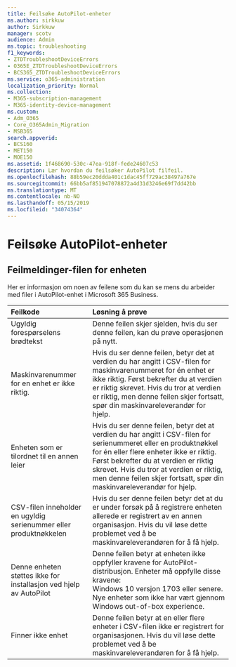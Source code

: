 ```yaml
---
title: Feilsøke AutoPilot-enheter
ms.author: sirkkuw
author: Sirkkuw
manager: scotv
audience: Admin
ms.topic: troubleshooting
f1_keywords:
- ZTDTroubleshootDeviceErrors
- O365E_ZTDTroubleshootDeviceErrors
- BCS365_ZTDTroubleshootDeviceErrors
ms.service: o365-administration
localization_priority: Normal
ms.collection:
- M365-subscription-management
- M365-identity-device-management
ms.custom:
- Adm_O365
- Core_O365Admin_Migration
- MSB365
search.appverid:
- BCS160
- MET150
- MOE150
ms.assetid: 1f468690-530c-47ea-918f-fede24607c53
description: Lær hvordan du feilsøker AutoPilot filfeil.
ms.openlocfilehash: 88b59ec20ddda401c1dac45ff729ac38497a767e
ms.sourcegitcommit: 66bb5af851947078872a4d31d3246e69f7dd42bb
ms.translationtype: MT
ms.contentlocale: nb-NO
ms.lasthandoff: 05/15/2019
ms.locfileid: "34074364"
---
```

# <a name="troubleshoot-autopilot-device-errors"></a>Feilsøke AutoPilot-enheter

## <a name="device-file-error-messages"></a>Feilmeldinger-filen for enheten

Her er informasjon om noen av feilene som du kan se mens du arbeider med filer i AutoPilot-enhet i Microsoft 365 Business. 
  
|**Feilkode**|**Løsning å prøve**|
|:-----|:-----|
|Ugyldig forespørselens brødtekst  <br/> |Denne feilen skjer sjelden, hvis du ser denne feilen, kan du prøve operasjonen på nytt.  <br/> |
|Maskinvarenummer for en enhet er ikke riktig.  <br/> |Hvis du ser denne feilen, betyr det at verdien du har angitt i CSV-filen for maskinvarenummeret for én enhet er ikke riktig. Først bekrefter du at verdien er riktig skrevet. Hvis du tror at verdien er riktig, men denne feilen skjer fortsatt, spør din maskinvareleverandør for hjelp.  <br/> |
|Enheten som er tilordnet til en annen leier  <br/> |Hvis du ser denne feilen, betyr det at verdien du har angitt i CSV-filen for serienummeret eller en produktnøkkel for én eller flere enheter ikke er riktig. Først bekrefter du at verdien er riktig skrevet. Hvis du tror at verdien er riktig, men denne feilen skjer fortsatt, spør din maskinvareleverandør for hjelp.  <br/> |
|CSV-filen inneholder en ugyldig serienummer eller produktnøkkelen  <br/> |Hvis du ser denne feilen betyr det at du er under forsøk på å registrere enheten allerede er registrert av en annen organisasjon. Hvis du vil løse dette problemet ved å be maskinvareleverandøren for å få hjelp.  <br/> |
|Denne enheten støttes ikke for installasjon ved hjelp av AutoPilot  <br/> | Denne feilen betyr at enheten ikke oppfyller kravene for AutoPilot-distribusjon. Enheter må oppfylle disse kravene:  <br/>  Windows 10 versjon 1703 eller senere.  <br/>  Nye enheter som ikke har vært gjennom Windows out-of-box experience.  <br/> |
|Finner ikke enhet  <br/> |Denne feilen betyr at en eller flere enheter i CSV-filen ikke er registrert for organisasjonen. Hvis du vil løse dette problemet ved å be maskinvareleverandøren for å få hjelp.  <br/> |
   
